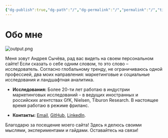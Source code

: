 ```yaml
---
{"dg-publish":true,"dg-path":"/","dg-permalink":"/","permalink":"/","title":"Обо мне","tags":["gardenEntry"]}
---
```




# Обо мне

![output.png](/img/user/output.png)

Меня зовут Андрея Сычёва, рад вас видеть на своем персональном сайте!
Если сказать о себе одним словом, то это слово – исследователь.
Согласно глобальному тренду, не ограничиваюсь одной профессией, два моих направления:  маркетинговые и социальные исследования и ландшафтная аналитика.

- **Исследования:** Более 20-ти лет работаю в индустрии маркетинговых исследований – в ведущих иностранных и российских агентствах GfK, Nielsen, Tiburon Research.
  В настоящее время работаю в режиме фриланс.

- **Контакты:** [Email](mailto:andreysychev@example.com), [GitHub](https://github.com/asychev599), [LinkedIn](https://linkedin.com/in/andreysychev).

Благодарю за посещение моего сайта! Здесь я делюсь своими мыслями, экспериментами и гайдами. Оставайтесь на связи!

